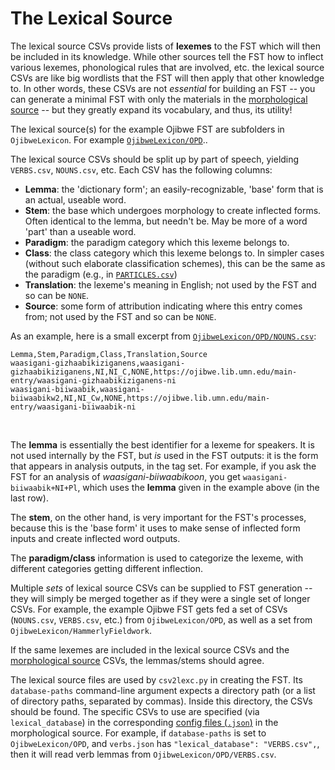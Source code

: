 # The Lexical Source

The lexical source CSVs provide lists of **lexemes** to the FST which will then be included in its knowledge.  While other sources tell the FST how to inflect various lexemes, phonological rules that are involved, etc. the lexical source CSVs are like big wordlists that the FST will then apply that other knowledge to.  In other words, these CSVs are not *essential* for building an FST -- you can generate a minimal FST with only the materials in the [morphological source](./morphological_source.md) -- but they greatly expand its vocabulary, and thus, its utility!

The lexical source(s) for the example Ojibwe FST are subfolders in `OjibweLexicon`.  For example [`OjibweLexicon/OPD`](https://github.com/ELF-Lab/OjibweLexicon/tree/main/OPD)..

The lexical source CSVs should be split up by part of speech, yielding `VERBS.csv`, `NOUNS.csv`, etc.  Each CSV has the following columns:
- **Lemma**: the 'dictionary form'; an easily-recognizable, 'base' form that is an actual, useable word.
- **Stem**: the base which undergoes morphology to create inflected forms.  Often identical to the lemma, but needn't be.  May be more of a word 'part' than a useable word.
- **Paradigm**: the paradigm category which this lexeme belongs to.
- **Class**: the class category which this lexeme belongs to.  In simpler cases (without such elaborate classification schemes), this can be the same as the paradigm (e.g., in [`PARTICLES.csv`](https://github.com/ELF-Lab/OjibweLexicon/blob/main/OPD/PARTICLES.csv))
- **Translation**: the lexeme's meaning in English; not used by the FST and so can be `NONE`.
- **Source**: some form of attribution indicating where this entry comes from; not used by the FST and so can be `NONE`.

As an example, here is a small excerpt from [`OjibweLexicon/OPD/NOUNS.csv`](https://github.com/ELF-Lab/OjibweLexicon/blob/main/OPD/NOUNS.csv):

```
Lemma,Stem,Paradigm,Class,Translation,Source
waasigani-gizhaabikiziganens,waasigani-gizhaabikiziganens,NI,NI_C,NONE,https://ojibwe.lib.umn.edu/main-entry/waasigani-gizhaabikiziganens-ni
waasigani-biiwaabik,waasigani-biiwaabikw2,NI,NI_Cw,NONE,https://ojibwe.lib.umn.edu/main-entry/waasigani-biiwaabik-ni
```
<br>

The **lemma** is essentially the best identifier for a lexeme for speakers.  It is not used internally by the FST, but *is* used in the FST outputs: it is the form that appears in analysis outputs, in the tag set.  For example, if you ask the FST for an analysis of *waasigani-biiwaabikoon*, you get `waasigani-biiwaabik+NI+Pl`, which uses the **lemma** given in the example above (in the last row).

The **stem**, on the other hand, is very important for the FST's processes, because this is the 'base form' it uses to make sense of inflected form inputs and create inflected word outputs.

The **paradigm/class** information is used to categorize the lexeme, with different categories getting different inflection.

Multiple *sets* of lexical source CSVs can be supplied to FST generation -- they will simply be merged together as if they were a single set of longer CSVs.  For example, the example Ojibwe FST gets fed a set of CSVs (`NOUNS.csv`, `VERBS.csv`, etc.) from `OjibweLexicon/OPD`, as well as a set from `OjibweLexicon/HammerlyFieldwork`.

If the same lexemes are included in the lexical source CSVs and the [morphological source](./morphological_source.md) CSVs, the lemmas/stems should agree.

The lexical source files are used by `csv2lexc.py` in creating the FST.  Its `database-paths` command-line argument expects a directory path (or a list of directory paths, separated by commas).  Inside this directory, the CSVs should be found.  The specific CSVs to use are specified (via `lexical_database`) in the corresponding [config files (`.json`)](./morphological_source.md#configuration-files-json) in the morphological source.  For example, if `database-paths` is set to `OjibweLexicon/OPD`, and `verbs.json` has `"lexical_database": "VERBS.csv",`, then it will read verb lemmas from `OjibweLexicon/OPD/VERBS.csv`.

